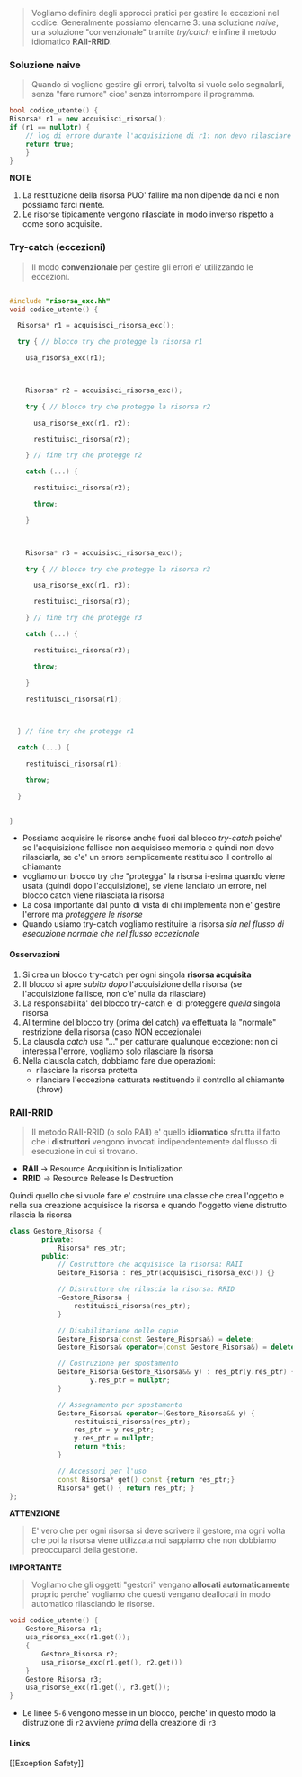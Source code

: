 >Vogliamo definire degli approcci pratici per gestire le eccezioni nel codice. Generalmente possiamo elencarne 3: una soluzione *naive*, una soluzione "convenzionale" tramite *try/catch* e infine il metodo idiomatico **RAII-RRID**.
### Soluzione naive
>Quando si vogliono gestire gli errori, talvolta si vuole solo segnalarli, senza "fare rumore" cioe' senza interrompere il programma.

```cpp
bool codice_utente() {
Risorsa* r1 = new acquisisci_risorsa();
if (r1 == nullptr) {
	// log di errore durante l'acquisizione di r1: non devo rilasciare la risorsa
	return true;
	}
}
```
**NOTE**
1. La restituzione della risorsa PUO' fallire ma non dipende da noi e non possiamo farci niente.
2. Le risorse tipicamente vengono rilasciate in modo inverso rispetto a come sono acquisite.
### Try-catch (eccezioni)
>Il modo **convenzionale** per gestire gli errori e' utilizzando le eccezioni.

```cpp

#include "risorsa_exc.hh"
void codice_utente() {

  Risorsa* r1 = acquisisci_risorsa_exc();

  try { // blocco try che protegge la risorsa r1

    usa_risorsa_exc(r1);

  

    Risorsa* r2 = acquisisci_risorsa_exc();

    try { // blocco try che protegge la risorsa r2

      usa_risorse_exc(r1, r2);

      restituisci_risorsa(r2);

    } // fine try che protegge r2

    catch (...) {

      restituisci_risorsa(r2);

      throw;

    }

  

    Risorsa* r3 = acquisisci_risorsa_exc();

    try { // blocco try che protegge la risorsa r3

      usa_risorse_exc(r1, r3);

      restituisci_risorsa(r3);

    } // fine try che protegge r3

    catch (...) {

      restituisci_risorsa(r3);

      throw;

    }

    restituisci_risorsa(r1);

  

  } // fine try che protegge r1

  catch (...) {

    restituisci_risorsa(r1);

    throw;

  }

  
}

```
- Possiamo acquisire le risorse anche fuori dal blocco *try-catch* poiche' se l'acquisizione fallisce non acquisisco memoria e quindi non devo rilasciarla, se c'e' un errore semplicemente restituisco il controllo al chiamante
- vogliamo un blocco try che "protegga" la risorsa i-esima quando viene usata (quindi dopo l'acquisizione), se viene lanciato un errore, nel blocco catch viene rilasciata la risorsa
- La cosa importante dal punto di vista di chi implementa non e' gestire l'errore ma *proteggere le risorse*
- Quando usiamo try-catch vogliamo restituire la risorsa *sia nel flusso di esecuzione normale che nel flusso eccezionale*

#### Osservazioni
1. Si crea un blocco try-catch per ogni singola **risorsa acquisita** 
2. Il blocco si apre *subito dopo* l'acquisizione della risorsa (se l'acquisizione fallisce, non c'e' nulla da rilasciare)
3. La responsabilita' del blocco try-catch e' di proteggere *quella* singola risorsa
4.  Al termine del blocco try (prima del catch) va effettuata la "normale" restrizione della risorsa (caso NON eccezionale)
5. La clausola *catch* usa "..." per catturare qualunque eccezione: non ci interessa l'errore, vogliamo solo rilasciare la risorsa
6. Nella clausola catch, dobbiamo fare due operazioni:
	- rilasciare la risorsa protetta
	- rilanciare l'eccezione catturata restituendo il controllo al chiamante (throw)

### RAII-RRID 
>Il metodo RAII-RRID (o solo RAII) e' quello **idiomatico** sfrutta il fatto che i **distruttori** vengono invocati indipendentemente dal flusso di esecuzione in cui si trovano.

- **RAII** -> Resource Acquisition is Initialization
- **RRID** -> Resource Release Is Destruction

Quindi quello che si vuole fare e' costruire una classe che crea l'oggetto e nella sua creazione acquisisce la risorsa e quando l'oggetto viene distrutto rilascia la risorsa

```cpp
class Gestore_Risorsa {
		private: 
			Risorsa* res_ptr;
		public: 
			// Costruttore che acquisisce la risorsa: RAII
			Gestore_Risorsa : res_ptr(acquisisci_risorsa_exc()) {}

			// Distruttore che rilascia la risorsa: RRID
			~Gestore_Risorsa {
				restituisci_risorsa(res_ptr);
			}

			// Disabilitazione delle copie
			Gestore_Risorsa(const Gestore_Risorsa&) = delete;
			Gestore_Risorsa& operator=(const Gestore_Risorsa&) = delete;

			// Costruzione per spostamento
			Gestore_Risorsa(Gestore_Risorsa&& y) : res_ptr(y.res_ptr) {
					y.res_ptr = nullptr;
			}

			// Assegnamento per spostamento
			Gestore_Risorsa& operator=(Gestore_Risorsa&& y) {
				restituisci_risorsa(res_ptr);
				res_ptr = y.res_ptr;
				y.res_ptr = nullptr;
				return *this;
			}

			// Accessori per l'uso
			const Risorsa* get() const {return res_ptr;}
			Risorsa* get() { return res_ptr; }
};
```
**ATTENZIONE**
>E' vero che per ogni risorsa si deve scrivere il gestore, ma ogni volta che poi la risorsa viene utilizzata noi sappiamo che non dobbiamo preoccuparci della gestione.

**IMPORTANTE**
>Vogliamo che gli oggetti "gestori" vengano **allocati automaticamente** proprio perche' vogliamo che questi vengano deallocati in modo automatico rilasciando le risorse.

```cpp
void codice_utente() {
	Gestore_Risorsa r1;
	usa_risorsa_exc(r1.get());
	{
		Gestore_Risorsa r2;
		usa_risorse_exc(r1.get(), r2.get())
	}
	Gestore_Risorsa r3;
	usa_risorse_exc(r1.get(), r3.get());
}
```
- Le linee `5-6` vengono messe in un blocco, perche' in questo modo la distruzione di `r2` avviene *prima* della creazione di `r3` 

#### Links
[[Exception Safety]]